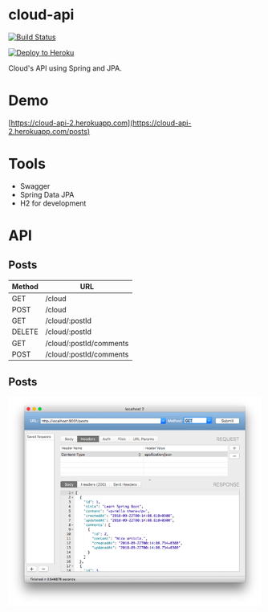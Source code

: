 # cloud-api

[![Build Status](https://api.travis-ci.org/sarbull/blog-api.svg?branch=master)](https://travis-ci.org/sarbull/blog-api)

[![Deploy to Heroku](https://www.herokucdn.com/deploy/button.svg)](https://heroku.com/deploy?template=https://github.com/spring-rookie/cloud-api/tree/master)

Cloud's API using Spring and JPA.

# Demo
[https://cloud-api-2.herokuapp.com](https://cloud-api-2.herokuapp.com/posts)

# Tools
- Swagger
- Spring Data JPA
- H2 for development

# API

## Posts
| Method        | URL                     |
|---------------|-------------------------|
| GET           | /cloud                  |
| POST          | /cloud                  |
| GET           | /cloud/:postId          |
| DELETE        | /cloud/:postId          |
| GET           | /cloud/:postId/comments |
| POST          | /cloud/:postId/comments |

## Posts
![Posts](https://raw.githubusercontent.com/sarbull/blog-api/master/media/posts.png)
